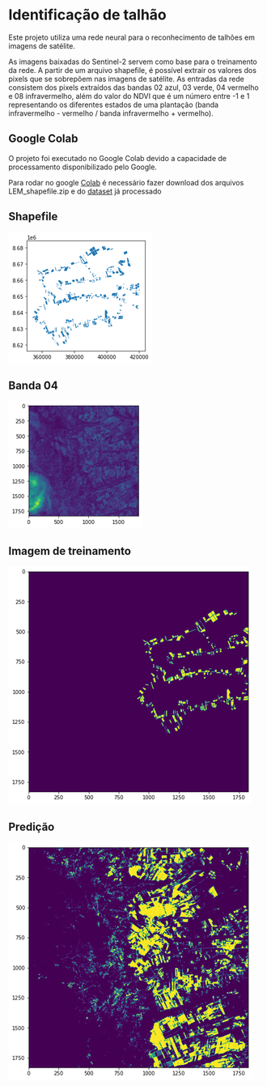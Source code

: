 # Identificação de talhão

Este projeto utiliza uma rede neural para o reconhecimento de talhões em imagens de satélite. 

As imagens baixadas do Sentinel-2 servem como base para o treinamento da rede. A partir de um arquivo shapefile, é possível extrair os valores dos pixels que se sobrepõem 
nas imagens de satélite. As entradas da rede consistem dos pixels extraídos das bandas 02 azul, 03 verde, 04 vermelho e 08 infravermelho, além do valor do NDVI que é um 
número entre -1 e 1 representando os diferentes estados de uma plantação (banda infravermelho - vermelho / banda infravermelho + vermelho).


## Google Colab
O projeto foi executado no Google Colab devido a capacidade de processamento disponibilizado pelo Google.

Para rodar no google [Colab](https://colab.research.google.com/drive/1oLuDwMBRHBWYXFX21G68pyOSfyFyqOZb?usp=sharing) é necessário fazer download dos arquivos LEM_shapefile.zip e do [dataset](https://drive.google.com/open?id=14daAWOO7z0XD3ljgl8dDxfAyZSMSs_nD) já processado



## Shapefile 
![shapefile](imagens/shapefile.png "Shapefile")

## Banda 04 
![b04](imagens/b04.png "Shapefile")

## Imagem de treinamento
![label_treinamento](imagens/label_treinamento.png "Shapefile")

## Predição
![predicao](imagens/predicao.png "Shapefile")

